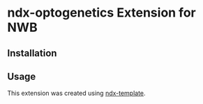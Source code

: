 # ndx-optogenetics Extension for NWB

## Installation


## Usage



This extension was created using [ndx-template](https://github.com/nwb-extensions/ndx-template).
